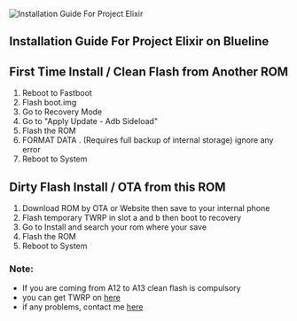 ![Installation Guide For Project Elixir](https://i.imgur.com/3UmK6nS.png "Installation")

## Installation Guide For Project Elixir on Blueline

## First Time Install / Clean Flash from Another ROM

1. Reboot to Fastboot
2. Flash boot.img
3. Go to Recovery Mode
4. Go to "Apply Update - Adb Sideload"
5. Flash the ROM
6. FORMAT DATA . (Requires full backup of internal storage) ignore any error
7. Reboot to System

## Dirty Flash Install / OTA from this ROM
1. Download ROM by OTA or Website then save to your internal phone
2. Flash temporary TWRP in slot a and b then boot to recovery
2. Go to Install and search your rom where your save
3. Flash the ROM
4. Reboot to System

### Note: 
- If you are coming from A12 to A13 clean flash is compulsory
- you can get TWRP on [here](https://dl.twrp.me/blueline/twrp-3.7.0_12-0-blueline.img.html)
- if any problems, contact me [here](https://t.me/jrjmt)